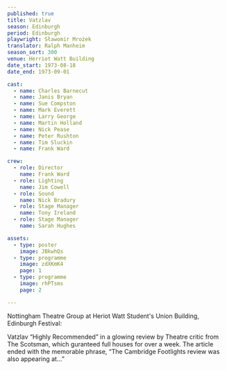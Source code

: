 ```yaml
---
published: true
title: Vatzlav
season: Edinburgh
period: Edinburgh
playwright: Sławomir Mrożek
translator: Ralph Manheim
season_sort: 300
venue: Herriot Watt Building
date_start: 1973-08-18
date_end: 1973-09-01

cast:
  - name: Charles Barnecut
  - name: Janis Bryan
  - name: Sue Compston
  - name: Mark Everett
  - name: Larry George
  - name: Martin Holland
  - name: Nick Pease
  - name: Peter Rushton
  - name: Tim Sluckin
  - name: Frank Ward

crew:
  - role: Director
    name: Frank Ward
  - role: Lighting
    name: Jim Cowell
  - role: Sound
    name: Nick Bradury
  - role: Stage Manager
    name: Tony Ireland
  - role: Stage Manager
    name: Sarah Hughes

assets:
  - type: poster
    image: JBkwhQs
  - type: programme
    image: zdXKmK4
    page: 1
  - type: programme
    image: rhPTsms
    page: 2

---
```


Nottingham Theatre Group at Heriot Watt Student's Union Building, Edinburgh Festival:

Vatzlav “Highly Recommended” in a glowing review by Theatre critic from The Scotsman, which guranteed full houses for over a week. The article ended with the memorable phrase, “The Cambridge Footlights review was also appearing at…”
